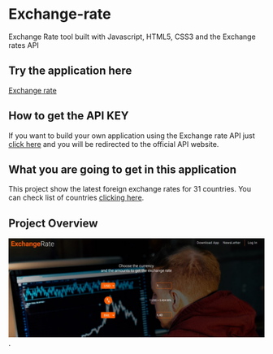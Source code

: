 # Exchange-rate
Exchange Rate tool built with Javascript, HTML5, CSS3 and the Exchange rates API


## Try the application here

[Exchange rate](https://gabrielmxavier.github.io/Exchange-rate/)

## How to get the API KEY

If you want to build your own application using the Exchange rate API just [click here](https://exchangeratesapi.io/) and you will be redirected to the official API website.

## What you are going to get in this application

This project show the latest foreign exchange rates for 31 countries. 
You can check list of countries [clicking here](https://exchangeratesapi.io/).

## Project Overview

![Exchange Rate](https://github.com/gabrielmxavier/Exchange-rate/blob/master/overview.jpg).

